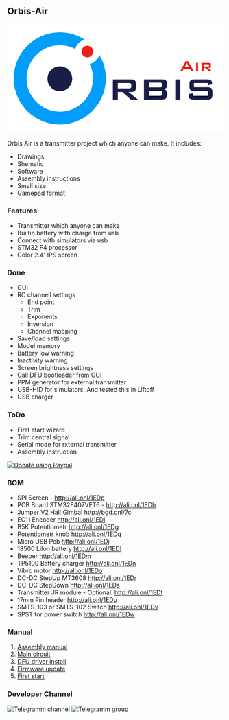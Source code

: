 ## Orbis-Air
![Orbis-Air](Docs/image/assets/Logo.png)

Orbis Air is a transmitter project which anyone can make.
It includes:
- Drawings
- Shematic
- Software
- Assembly instructions
- Small size
- Gamepad format

### Features
- Transmitter which anyone can make
- Builtin battery with charge from usb
- Connect with simulators via usb
- STM32 F4 processor
- Color 2.4' IPS screen

### Done
- GUI
- RC channell settings
    - End point
    - Trim
    - Exponents
    - Inversion
    - Channel mapping
- Save/load settings
- Model memory
- Battery low warning
- Inactivity warning
- Screen brightness settings
- Call DFU bootloader from GUI
- PPM generator for external transmitter
- USB-HID for simulators. And tested this in Liftoff
- USB charger

### ToDo
- First start wizard
- Trim central signal
- Serial mode for rxternal transmitter
- Assembly instruction

[![Donate using Paypal](https://img.shields.io/badge/paypal-donate-orange)](https://paypal.me/orbisair)

### BOM

- SPI Screen - http://ali.onl/1EDp
- PCB Board STM32F407VET6 - http://ali.onl/1EDh
- Jumper V2 Hall Gimbal http://bgd.onl/7c
- EC11 Encoder http://ali.onl/1EDi
- B5K Potentiometr http://ali.onl/1EDg
- Potentiometr knob http://ali.onl/1EDq
- Micro USB Pcb http://ali.onl/1EDj
- 18500 LiIon battery http://ali.onl/1EDl
- Beeper http://ali.onl/1EDm
- TP5100 Battery charger http://ali.onl/1EDn
- Vibro motor http://ali.onl/1EDo
- DC-DC StepUp MT3608 http://ali.onl/1EDr
- DC-DC StepDown http://ali.onl/1EDs
- Transmitter JR module - Optional.  http://ali.onl/1EDt
- 17mm Pin header http://ali.onl/1EDu
- SMTS-103 or SMTS-102 Switch http://ali.onl/1EDv
- SPST for power switch http://ali.onl/1EDw


### Manual

 1. [Assembly manual](Docs/assembly.md)
 2. [Main circuit](Docs/shematic.md)
 3. [DFU driver install](Docs/dfu_dfivers_install.md)
 4. [Firmware update](Docs/firmware_udate.md)
 5. [First start](Docs/first_start.md)
 
### Developer Channel

[![Telegramm channel](https://img.shields.io/badge/Channel-Telegram-blue)](https://t.me/orbisair)
[![Telegramm group](https://img.shields.io/badge/Group-Telegram-blue)](https://t.me/orbisairtalks)


